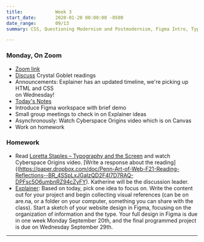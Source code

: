 ```yaml
---
title:            Week 3
start_date:       2020-01-20 00:00:00 -0500
date_range:       09/13
summary: CSS, Questioning Modernism and Postmodernism, Figma Intro, Typography on the Web

---
```


### Monday, On Zoom

- [Zoom link](https://zoom.us/j/7047994536?pwd=RThBZ0oyWHd5M2RZcmFNQUVwUFJHUT09) 
- [Discuss](https://paper.dropbox.com/doc/Penn-Art-of-Web-F21-Reading-Reflections--BR_4SSpLxJGaIzQD2F4I7D7RAQ-DPFsc5O6umbnRZ94cZyFY) Crystal Goblet readings
- Announcements: Explainer has an updated timeline, we're picking up HTML and CSS  
  on Wednesday!
- [Today's Notes](https://paper.dropbox.com/doc/Penn-Week-3a-Notes--BSQrfbmQS7DdCitfB8JWGFfBAQ-MOGEtPpB0zSC1R0VYF0Pw)
- Introduce Figma workspace with brief demo
- Small group meetings to check in on Explainer ideas
- Asynchronously: Watch Cyberspace Origins video which is on Canvas
- Work on homework


### Homework

- Read [Loretta Staples – Typography and the Screen](http://ci17.nikasimovich.com/assets/readings/staples-typography.pdf) and watch Cyberspace Origins video. [Write a response about the reading]((https://paper.dropbox.com/doc/Penn-Art-of-Web-F21-Reading-Reflections--BR_4SSpLxJGaIzQD2F4I7D7RAQ-DPFsc5O6umbnRZ94cZyFY). Katherine will be the discussion leader.
- [Explainer](/projects/explainer): Based on today, pick one idea to focus on. Write the content out for your project and begin collecting visual references (can be on are.na, or a folder on your computer, something you can share with the class). Start a sketch of your website design in Figma, focusing on the organization of information and the type. Your full design in Figma is due in one week Monday September 20th, and the final programmed project is due on Wednesday September 29th.

---

